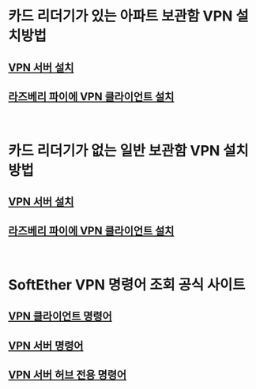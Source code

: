 # __카드 리더기가 있는 아파트 보관함 VPN 설치방법__

## [VPN 서버 설치](https://github.com/networknegineeryong/Softether-VPN-With-Dnsmasq/blob/main/A.%20SoftEther%20VPN%20Server%20With%20CardReader.md)

## [라즈베리 파이에 VPN 클라이언트 설치](https://github.com/networknegineeryong/Softether-VPN-With-Dnsmasq/blob/main/A.%20SoftEther%20VPN%20Client%20With%20CardReader.md)

&nbsp;

# __카드 리더기가 없는 일반 보관함 VPN 설치방법__

## [VPN 서버 설치](https://github.com/networknegineeryong/Softether-VPN-With-Dnsmasq/blob/main/B.%20SoftEther%20VPN%20Server%20Without%20CardReader.md)

## [라즈베리 파이에 VPN 클라이언트 설치](https://github.com/networknegineeryong/Softether-VPN-With-Dnsmasq/blob/main/B.%20SoftEther%20VPN%20Client%20Without%20CardReader.md)
 
&nbsp;

# SoftEther VPN 명령어 조회 공식 사이트

## [VPN 클라이언트 명령어](https://www.softether.org/4-docs/1-manual/6._Command_Line_Management_Utility_Manual/6.5_VPN_Client_Management_Command_Reference)

## [VPN 서버 명령어](https://www.softether.org/4-docs/1-manual/6._Command_Line_Management_Utility_Manual/6.3_VPN_Server_%2F%2F_VPN_Bridge_Management_Command_Reference_(For_Entire_Server))

## [VPN 서버 허브 전용 명령어](https://www.softether.org/4-docs/1-manual/6._Command_Line_Management_Utility_Manual/6.4_VPN_Server_%2F%2F_VPN_Bridge_Management_Command_Reference_(For_Virtual_Hub))